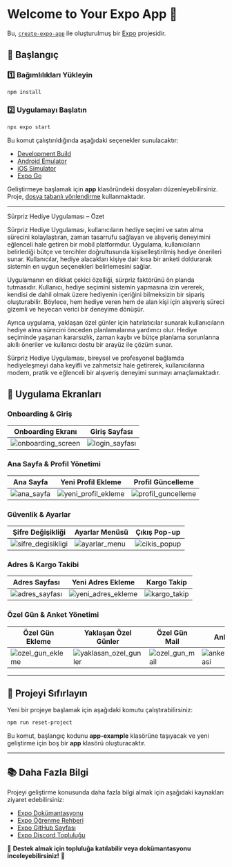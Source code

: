 # Welcome to Your Expo App 🚀

Bu, [`create-expo-app`](https://www.npmjs.com/package/create-expo-app) ile oluşturulmuş bir [Expo](https://expo.dev) projesidir.

## 📌 Başlangıç

### 1️⃣ Bağımlılıkları Yükleyin
```bash
npm install
```

### 2️⃣ Uygulamayı Başlatın
```bash
npx expo start
```
Bu komut çalıştırıldığında aşağıdaki seçenekler sunulacaktır:
- [Development Build](https://docs.expo.dev/develop/development-builds/introduction/)
- [Android Emulator](https://docs.expo.dev/workflow/android-studio-emulator/)
- [iOS Simulator](https://docs.expo.dev/workflow/ios-simulator/)
- [Expo Go](https://expo.dev/go)

Geliştirmeye başlamak için **app** klasöründeki dosyaları düzenleyebilirsiniz. Proje, [dosya tabanlı yönlendirme](https://docs.expo.dev/router/introduction) kullanmaktadır.

---
Sürpriz Hediye Uygulaması – Özet

Sürpriz Hediye Uygulaması, kullanıcıların hediye seçimi ve satın alma sürecini kolaylaştıran, zaman tasarrufu sağlayan ve alışveriş deneyimini eğlenceli hale getiren bir mobil platformdur. Uygulama, kullanıcıların belirlediği bütçe ve tercihler doğrultusunda kişiselleştirilmiş hediye önerileri sunar. Kullanıcılar, hediye alacakları kişiye dair kısa bir anketi doldurarak sistemin en uygun seçenekleri belirlemesini sağlar.

Uygulamanın en dikkat çekici özelliği, sürpriz faktörünü ön planda tutmasıdır. Kullanıcı, hediye seçimini sistemin yapmasına izin vererek, kendisi de dahil olmak üzere hediyenin içeriğini bilmeksizin bir sipariş oluşturabilir. Böylece, hem hediye veren hem de alan kişi için alışveriş süreci gizemli ve heyecan verici bir deneyime dönüşür.

Ayrıca uygulama, yaklaşan özel günler için hatırlatıcılar sunarak kullanıcıların hediye alma sürecini önceden planlamalarına yardımcı olur. Hediye seçiminde yaşanan kararsızlık, zaman kaybı ve bütçe planlama sorunlarına akıllı öneriler ve kullanıcı dostu bir arayüz ile çözüm sunar.

Sürpriz Hediye Uygulaması, bireysel ve profesyonel bağlamda hediyeleşmeyi daha keyifli ve zahmetsiz hale getirerek, kullanıcılarına modern, pratik ve eğlenceli bir alışveriş deneyimi sunmayı amaçlamaktadır.

## 📱 Uygulama Ekranları

### **Onboarding & Giriş**
| Onboarding Ekranı | Giriş Sayfası |
|-------------------|--------------|
| ![onboarding_screen](https://github.com/user-attachments/assets/1e4505af-8f04-4515-ba89-ed27d30031a6) | ![login_sayfası](https://github.com/user-attachments/assets/7090a893-5329-4c10-916b-70a077905382) |

### **Ana Sayfa & Profil Yönetimi**
| Ana Sayfa | Yeni Profil Ekleme | Profil Güncelleme |
|----------|-------------------|-----------------|
| ![ana_sayfa](https://github.com/user-attachments/assets/9686d75a-c8db-49d8-8520-59130d38a743) | ![yeni_profil_ekleme](https://github.com/user-attachments/assets/36da478c-b7a6-4f76-8ccf-6c70d13b5290) | ![profil_guncelleme](https://github.com/user-attachments/assets/26d3a42e-24d1-44d1-8c61-aca6a1d6436e) |

### **Güvenlik & Ayarlar**
| Şifre Değişikliği | Ayarlar Menüsü | Çıkış Pop-up |
|------------------|---------------|--------------|
| ![sifre_degisikligi](https://github.com/user-attachments/assets/88b552fb-1086-45df-8528-619eb73eb63c) | ![ayarlar_menu](https://github.com/user-attachments/assets/723dae4d-d1c7-438d-98cd-424388eb4553) | ![cikis_popup](https://github.com/user-attachments/assets/9058ebe6-9b80-40f4-9519-e19958378c3a) |

### **Adres & Kargo Takibi**
| Adres Sayfası | Yeni Adres Ekleme | Kargo Takip |
|--------------|----------------|------------|
| ![adres_sayfası](https://github.com/user-attachments/assets/8cd08bd0-0937-4f98-86f5-c26d05673b9b) | ![yeni_adres_ekleme](https://github.com/user-attachments/assets/26c2202e-ef6f-49fe-9a6f-e7f9cdbdfc6c) | ![kargo_takip](https://github.com/user-attachments/assets/74d1cc64-d2fc-4e62-ba8d-5597f4234485) |

### **Özel Gün & Anket Yönetimi**
| Özel Gün Ekleme | Yaklaşan Özel Günler | Özel Gün Mail | Anket | Bildirim |
|---------------|-------------------|--------------|-------|----------|
| ![ozel_gun_ekleme](https://github.com/user-attachments/assets/ec4efeda-0557-4866-917a-5c8e53d2ac6b) | ![yaklasan_ozel_gunler](https://github.com/user-attachments/assets/9c83d7d0-e7e1-478f-ba65-ab4915d9b4f1) | ![ozel_gun_mail](https://github.com/user-attachments/assets/d6e8517e-2257-41f7-8c9e-4b1166a0ed36) | ![anket_sayfasi](https://github.com/user-attachments/assets/e8fe4887-a7b7-41bf-ba5d-2afb79717bf2) | ![ozel_gun_notification](https://github.com/user-attachments/assets/f1b42077-f7a4-4f03-afb3-1412517ec590) |

---

## 🔄 Projeyi Sıfırlayın
Yeni bir projeye başlamak için aşağıdaki komutu çalıştırabilirsiniz:
```bash
npm run reset-project
```
Bu komut, başlangıç kodunu **app-example** klasörüne taşıyacak ve yeni geliştirme için boş bir **app** klasörü oluşturacaktır.

---

## 📚 Daha Fazla Bilgi
Projeyi geliştirme konusunda daha fazla bilgi almak için aşağıdaki kaynakları ziyaret edebilirsiniz:

- [Expo Dokümantasyonu](https://docs.expo.dev/)
- [Expo Öğrenme Rehberi](https://docs.expo.dev/tutorial/introduction/)
- [Expo GitHub Sayfası](https://github.com/expo/expo)
- [Expo Discord Topluluğu](https://chat.expo.dev)

📌 **Destek almak için topluluğa katılabilir veya dokümantasyonu inceleyebilirsiniz!** 🚀

